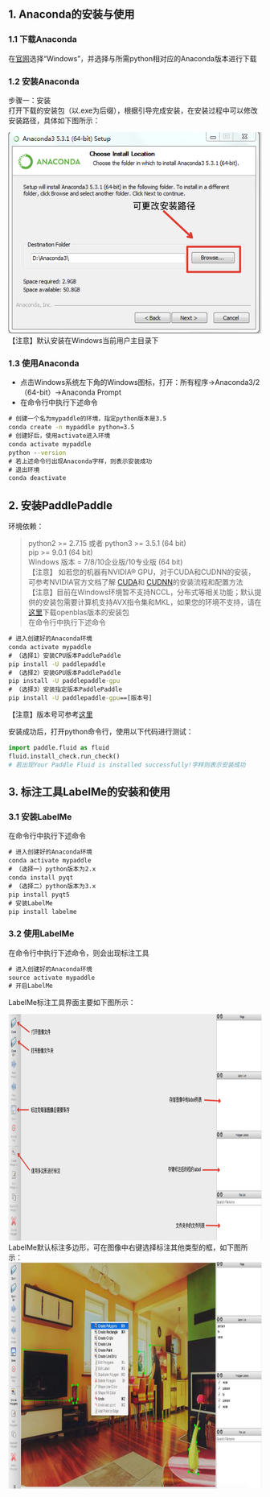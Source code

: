 ## 1. Anaconda的安装与使用    
### 1.1 下载Anaconda     
在[官网](https://www.anaconda.com/distribution/)选择“Windows”，并选择与所需python相对应的Anaconda版本进行下载

### 1.2 安装Anaconda 
步骤一：安装      
打开下载的安装包（以.exe为后缀），根据引导完成安装，在安装过程中可以修改安装路径，具体如下图所示：
<div align=center><img width="580" height="400" src="./anaconda1.png"/></div>                  
【注意】默认安装在Windows当前用户主目录下           

### 1.3 使用Anaconda  

- 点击Windows系统左下角的Windows图标，打开：所有程序->Anaconda3/2（64-bit）->Anaconda Prompt      
- 在命令行中执行下述命令
```cmd
# 创建一个名为mypaddle的环境，指定python版本是3.5
conda create -n mypaddle python=3.5
# 创建好后，使用activate进入环境
conda activate mypaddle
python --version
# 若上述命令行出现Anaconda字样，则表示安装成功
# 退出环境
conda deactivate
```

## 2. 安装PaddlePaddle
环境依赖：
> python2 >= 2.7.15 或者 python3 >= 3.5.1 (64 bit)         
> pip >= 9.0.1 (64 bit)    
> Windows 版本 = 7/8/10企业版/10专业版 (64 bit)             
> 【注意】 如若您的机器有NVIDIA® GPU，对于CUDA和CUDNN的安装，可参考NVIDIA官方文档了解
> [CUDA](https://docs.nvidia.com/cuda/cuda-installation-guide-linux/)和
> [CUDNN](https://docs.nvidia.com/deeplearning/sdk/cudnn-install/)的安装流程和配置方法                
> 【注意】目前在Windows环境暂不支持NCCL，分布式等相关功能；默认提供的安装包需要计算机支持AVX指令集和MKL，如果您的环境不支持，请在[这里](https://www.paddlepaddle.org.cn/documentation/docs/zh/1.5/beginners_guide/install/Tables.html/#ciwhls-release)下载openblas版本的安装包          
> 在命令行中执行下述命令
```cmd
# 进入创建好的Anaconda环境
conda activate mypaddle
# （选择1）安装CPU版本PaddlePaddle
pip install -U paddlepaddle
# （选择2）安装GPU版本PaddlePaddle
pip install -U paddlepaddle-gpu
# （选择3）安装指定版本PaddlePaddle
pip install -U paddlepaddle-gpu==[版本号]
```
【注意】版本号可参考[这里](https://pypi.org/project/paddlepaddle-gpu/#history)       

安装成功后，打开python命令行，使用以下代码进行测试：
```python
import paddle.fluid as fluid
fluid.install_check.run_check()
# 若出现Your Paddle Fluid is installed successfully!字样则表示安装成功
```

## 3. 标注工具LabelMe的安装和使用
### 3.1 安装LabelMe
在命令行中执行下述命令
```cmd
# 进入创建好的Anaconda环境
conda activate mypaddle
# （选择一）python版本为2.x
conda install pyqt
# （选择二）python版本为3.x
pip install pyqt5
# 安装LabelMe
pip install labelme
```
### 3.2 使用LabelMe
在命令行中执行下述命令，则会出现标注工具
```cmd
# 进入创建好的Anaconda环境
source activate mypaddle
# 开启LabelMe
```
LabelMe标注工具界面主要如下图所示：       
<div align=center><img width="800" height="450" src="./labelme1.png"/></div>             
LabelMe默认标注多边形，可在图像中右键选择标注其他类型的框，如下图所示：          
<div align=center><img width="800" height="450" src="./labelme2.png"/></div>  
